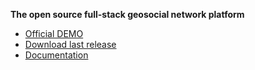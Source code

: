 **The open source full-stack geosocial network platform**

* [Official DEMO](https://kepler-demo.opengeo.tech/)
* [Download last release](https://github.com/Keplerjs/Kepler/releases)
* [Documentation](http://kepler.opengeo.tech/docs/)

